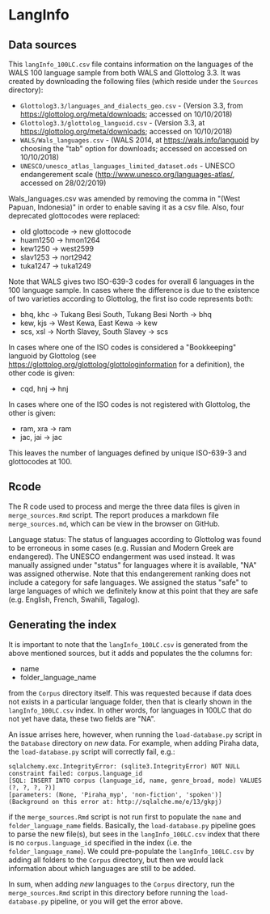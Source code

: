 # LangInfo

## Data sources

This `langInfo_100LC.csv` file contains information on the languages of the WALS 100 language sample from both WALS and Glottolog 3.3. It was created by downloading the following files (which reside under the `Sources` directory):

* `Glottolog3.3/languages_and_dialects_geo.csv` - (Version 3.3, from https://glottolog.org/meta/downloads; accessed on 10/10/2018)
* `Glottolog3.3/glottolog_languoid.csv` - (Version 3.3, at https://glottolog.org/meta/downloads; accessed on 10/10/2018)   
* `WALS/Wals_languages.csv` - (WALS 2014, at https://wals.info/languoid by choosing the "tab" option for downloads; accessed on accessed on 10/10/2018)
* `UNESCO/unesco_atlas_languages_limited_dataset.ods` - UNESCO endangerement scale (http://www.unesco.org/languages-atlas/, accessed on 28/02/2019)

Wals_languages.csv was amended by removing the comma in "(West Papuan, Indonesia)" in order to enable saving it as a csv file. Also, four deprecated glottocodes were replaced: 

* old glottocode -> new glottocode
* huam1250 -> hmon1264
* kew1250 -> west2599
* slav1253 -> nort2942
* tuka1247 -> tuka1249

Note that WALS gives two ISO-639-3 codes for overall 6 languages in the 100 language sample. In cases where the difference is due to the existence of two varieties according to Glottolog, the first iso code represents both:

* bhq, khc -> Tukang Besi South, Tukang Besi North -> bhq 
* kew, kjs -> West Kewa, East Kewa -> kew
* scs, xsl -> North Slavey, South Slavey -> scs

In cases where one of the ISO codes is considered a "Bookkeeping" languoid by Glottolog (see https://glottolog.org/glottolog/glottologinformation for a definition), the other code is given:

* cqd, hnj -> hnj

In cases where one of the ISO codes is not registered with Glottolog, the other is given:

* ram, xra -> ram
* jac, jai -> jac

This leaves the number of languages defined by unique ISO-639-3 and glottocodes at 100.


## Rcode

The R code used to process and merge the three data files is given in `merge_sources.Rmd` script. The report produces a markdown file `merge_sources.md`, which can be view in the browser on GitHub.

Language status: The status of languages according to Glottolog was found to be erroneous in some cases (e.g. Russian and Modern Greek are endangered). The UNESCO endangerment was used instead. It was manually assigned under "status" for languages where it is available, "NA" was assigned otherwise. Note that this endangerement ranking does not include a category for safe languages. We assigned the status "safe" to large languages of which we definitely know at this point that they are safe (e.g. English, French, Swahili, Tagalog).


## Generating the index

It is important to note that the `langInfo_100LC.csv` is generated from the above mentioned sources, but it adds and populates the the columns for:

* name
* folder_language_name

from the `Corpus` directory itself. This was requested because if data does not exists in a particular language folder, then that is clearly shown in the `langInfo_100LC.csv` index. In other words, for languages in 100LC that do not yet have data, these two fields are "NA".

An issue arrises here, however, when running the `load-database.py` script in the `Database` directory on *new* data. For example, when adding Piraha data, the `load-database.py` script will correctly fail, e.g.:

```
sqlalchemy.exc.IntegrityError: (sqlite3.IntegrityError) NOT NULL constraint failed: corpus.language_id
[SQL: INSERT INTO corpus (language_id, name, genre_broad, mode) VALUES (?, ?, ?, ?)]
[parameters: (None, 'Piraha_myp', 'non-fiction', 'spoken')]
(Background on this error at: http://sqlalche.me/e/13/gkpj)
```

if the `merge_sources.Rmd` script is not run first to populate the `name` and `folder_language_name` fields. Basically, the `load-database.py` pipeline goes to parse the new file(s), but sees in the `langInfo_100LC.csv` index that there is no `corpus.language_id` specified in the index (i.e. the `folder_language_name`). We could pre-populate the `langInfo_100LC.csv` by adding all folders to the `Corpus` directory, but then we would lack information about which languages are still to be added.

In sum, when adding *new* languages to the `Corpus` directory, run the `merge_sources.Rmd` script in this directory before running the `load-database.py` pipeline, or you will get the error above.
